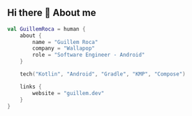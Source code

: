 ## Hi there 👋 About me

```kotlin
val GuillemRoca = human {
    about {
        name = "Guillem Roca"
        company = "Wallapop"
        role = "Software Engineer - Android"
    }

    tech("Kotlin", "Android", "Gradle", "KMP", "Compose")

    links {
        website = "guillem.dev"
    }
}
```

<!--
**GuillemRoca/GuillemRoca** is a ✨ _special_ ✨ repository because its `README.md` (this file) appears on your GitHub profile.

Here are some ideas to get you started:

- 🔭 I’m currently working on ...
- 🌱 I’m currently learning ...
- 👯 I’m looking to collaborate on ...
- 🤔 I’m looking for help with ...
- 💬 Ask me about ...
- 📫 How to reach me: ...
- 😄 Pronouns: ...
- ⚡ Fun fact: ...
-->
